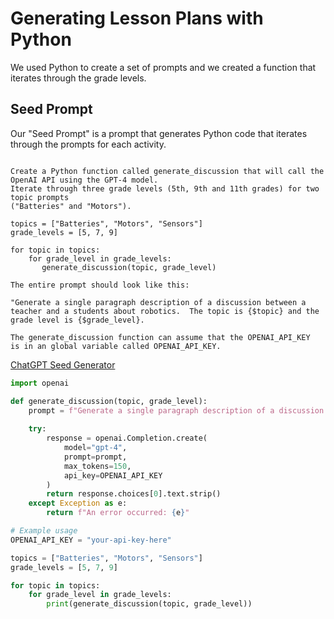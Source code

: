 # Generating Lesson Plans with Python

We used Python to create a set of prompts and we created a function
that iterates through the grade levels.

## Seed Prompt

Our "Seed Prompt" is a prompt that generates Python code that iterates through the prompts for each activity.

```linenums="0"

Create a Python function called generate_discussion that will call the OpenAI API using the GPT-4 model.
Iterate through three grade levels (5th, 9th and 11th grades) for two topic prompts
("Batteries" and "Motors").

topics = ["Batteries", "Motors", "Sensors"]
grade_levels = [5, 7, 9]

for topic in topics:
    for grade_level in grade_levels:
       generate_discussion(topic, grade_level)

The entire prompt should look like this:

"Generate a single paragraph description of a discussion between a teacher and a students about robotics.  The topic is {$topic} and the grade level is {$grade_level}.  

The generate_discussion function can assume that the OPENAI_API_KEY
is in an global variable called OPENAI_API_KEY.
```

[ChatGPT Seed Generator](https://chat.openai.com/share/b9c90cce-8a3e-4568-9ffd-662be2420499)

```py
import openai

def generate_discussion(topic, grade_level):
    prompt = f"Generate a single paragraph description of a discussion between a teacher and students about robotics. The topic is {topic} and the grade level is {grade_level}."
    
    try:
        response = openai.Completion.create(
            model="gpt-4",
            prompt=prompt,
            max_tokens=150,
            api_key=OPENAI_API_KEY
        )
        return response.choices[0].text.strip()
    except Exception as e:
        return f"An error occurred: {e}"

# Example usage
OPENAI_API_KEY = "your-api-key-here"

topics = ["Batteries", "Motors", "Sensors"]
grade_levels = [5, 7, 9]

for topic in topics:
    for grade_level in grade_levels:
        print(generate_discussion(topic, grade_level))

```
